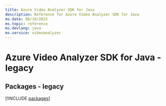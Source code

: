 ```yaml
---
title: Azure Video Analyzer SDK for Java
description: Reference for Azure Video Analyzer SDK for Java
ms.date: 08/19/2025
ms.topic: reference
ms.devlang: java
ms.service: videoanalyzer
---
```

# Azure Video Analyzer SDK for Java - legacy
## Packages - legacy
[!INCLUDE [packages](video-analyzer-index.md)]